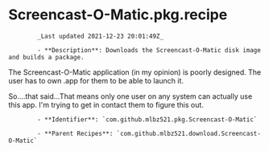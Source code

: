 # Screencast-O-Matic.pkg.recipe

            _Last updated 2021-12-23 20:01:49Z_

            - **Description**: Downloads the Screencast-O-Matic disk image and builds a package.

The Screencast-O-Matic application (in my opinion) is poorly designed.  The user has to own .app for them to be able to launch it.

So....that said...That means only one user on any system can actually use this app.  I'm trying to get in contact them to figure this out.

            - **Identifier**: `com.github.mlbz521.pkg.Screencast-O-Matic`

            - **Parent Recipes**: `com.github.mlbz521.download.Screencast-O-Matic`
